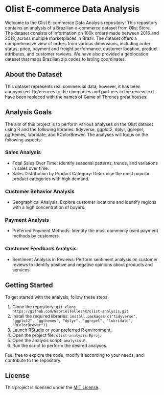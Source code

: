 
# Olist E-commerce Data Analysis

Welcome to the Olist E-commerce Data Analysis repository! This repository contains an analysis of a Brazilian e-commerce dataset from Olist Store. The dataset consists of information on 100k orders made between 2016 and 2018, across multiple marketplaces in Brazil. The dataset offers a comprehensive view of orders from various dimensions, including order status, price, payment and freight performance, customer location, product attributes, and customer reviews. We have also provided a geolocation dataset that maps Brazilian zip codes to lat/lng coordinates.

## About the Dataset

This dataset represents real commercial data; however, it has been anonymized. References to the companies and partners in the review text have been replaced with the names of Game of Thrones great houses.

## Analysis Goals

The aim of this project is to perform various analyses on the Olist dataset using R and the following libraries: tidyverse, ggplot2, dplyr, ggrepel, ggthemes, lubridate, and RColorBrewer. The analyses will focus on the following aspects:

### Sales Analysis

- Total Sales Over Time: Identify seasonal patterns, trends, and variations in sales over time.
- Sales Distribution by Product Category: Determine the most popular product categories with high demand.

### Customer Behavior Analysis

- Geographical Analysis: Explore customer locations and identify regions with a high concentration of buyers.

### Payment Analysis

- Preferred Payment Methods: Identify the most commonly used payment methods by customers.

### Customer Feedback Analysis

- Sentiment Analysis in Reviews: Perform sentiment analysis on customer reviews to identify positive and negative opinions about products and services.

## Getting Started

To get started with the analysis, follow these steps:

1. Clone the repository: `git clone https://github.com/GabrielTelles4K/olist-analysis.git`
2. Install the required libraries: `install.packages(c("tidyverse", "ggplot2", "ggthemes", "dplyr", "ggrepel", "lubridate", "RColorBrewer"))`
3. Launch RStudio or your preferred R environment.
4. Open the project file: `olist-analysis.Rproj`.
5. Open the analysis script: `analysis.R`.
6. Run the script to perform the desired analyses.

Feel free to explore the code, modify it according to your needs, and contribute to the repository.

## License

This project is licensed under the [MIT License](LICENSE).
